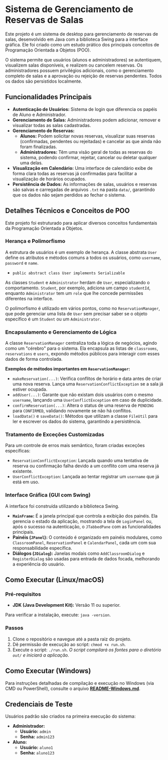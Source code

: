 # Sistema de Gerenciamento de Reservas de Salas

Este projeto é um sistema de desktop para gerenciamento de reservas de salas, desenvolvido em Java com a biblioteca Swing para a interface gráfica. Ele foi criado como um estudo prático dos principais conceitos de Programação Orientada a Objetos (POO).

O sistema permite que usuários (alunos e administradores) se autentiquem, visualizem salas disponíveis, e realizem ou cancelem reservas. Os administradores possuem privilégios adicionais, como o gerenciamento completo de salas e a aprovação ou rejeição de reservas pendentes. Todos os dados são persistidos localmente.

## Funcionalidades Principais

* **Autenticação de Usuários:** Sistema de login que diferencia os papéis de Aluno e Administrador.
* **Gerenciamento de Salas:** Administradores podem adicionar, remover e visualizar todas as salas cadastradas.
* **Gerenciamento de Reservas:**
    * **Alunos:** Podem solicitar novas reservas, visualizar suas reservas (confirmadas, pendentes ou rejeitadas) e cancelar as que ainda não foram finalizadas.
    * **Administradores:** Têm uma visão geral de todas as reservas do sistema, podendo confirmar, rejeitar, cancelar ou deletar qualquer uma delas.
* **Visualização em Calendário:** Uma interface de calendário exibe de forma clara todas as reservas já confirmadas para facilitar a visualização de horários ocupados.
* **Persistência de Dados:** As informações de salas, usuários e reservas são salvas e carregadas de arquivos `.txt` na pasta `data/`, garantindo que os dados não sejam perdidos ao fechar o sistema.

## Detalhes Técnicos e Conceitos de POO

Este projeto foi estruturado para aplicar diversos conceitos fundamentais da Programação Orientada a Objetos.

### Herança e Polimorfismo

A estrutura de usuários é um exemplo de herança. A classe abstrata `User` define os atributos e métodos comuns a todos os usuários, como `username`, `password` e `name`.

-   `public abstract class User implements Serializable`

As classes `Student` e `Administrator` herdam de `User`, especializando o comportamento. `Student`, por exemplo, adiciona um campo `studentId`, enquanto `Administrator` tem um `role` que lhe concede permissões diferentes na interface.

O polimorfismo é utilizado em vários pontos, como no `ReservationManager`, que pode gerenciar uma lista de `User` sem precisar saber se o objeto específico é um `Student` ou um `Administrator`.

### Encapsulamento e Gerenciamento de Lógica

A classe `ReservationManager` centraliza toda a lógica de negócios, agindo como um "cérebro" para o sistema. Ela encapsula as listas de `classrooms`, `reservations` e `users`, expondo métodos públicos para interagir com esses dados de forma controlada.

**Exemplos de métodos importantes em `ReservationManager`:**
* `makeReservation(...)`: Verifica conflitos de horário e data antes de criar uma nova reserva. Lança uma `ReservationConflictException` se a sala já estiver ocupada.
* `addUser(...)`: Garante que não existam dois usuários com o mesmo `username`, lançando uma `UserConflictException` em caso de duplicidade.
* `confirmReservation(...)`: Altera o status de uma reserva de `PENDING` para `CONFIRMED`, validando novamente se não há conflitos.
* `loadData()` e `saveData()`: Métodos que utilizam a classe `FileUtil` para ler e escrever os dados do sistema, garantindo a persistência.

### Tratamento de Exceções Customizadas

Para um controle de erros mais semântico, foram criadas exceções específicas:
* `ReservationConflictException`: Lançada quando uma tentativa de reserva ou confirmação falha devido a um conflito com uma reserva já existente.
* `UserConflictException`: Lançada ao tentar registrar um `username` que já está em uso.

### Interface Gráfica (GUI com Swing)

A interface foi construída utilizando a biblioteca Swing.
* **`MainFrame`:** É a janela principal que controla a exibição dos painéis. Ela gerencia o estado da aplicação, mostrando a tela de `LoginPanel` ou, após o sucesso na autenticação, o `JTabbedPane` com as funcionalidades principais.
* **Painéis (`JPanel`):** O conteúdo é organizado em painéis modulares, como `ClassroomPanel`, `ReservationPanel` e `CalendarPanel`, cada um com sua responsabilidade específica.
* **Diálogos (`JDialog`):** Janelas modais como `AddClassroomDialog` e `RegisterDialog` são usadas para entrada de dados focada, melhorando a experiência do usuário.

## Como Executar (Linux/macOS)

### Pré-requisitos

* **JDK (Java Development Kit):** Versão 11 ou superior.

Para verificar a instalação, execute: `java -version`.

### Passos

1.  Clone o repositório e navegue até a pasta raiz do projeto.
2.  Dê permissão de execução ao script: `chmod +x run.sh`.
3.  Execute o script: `./run.sh`.
    *O script compilará os fontes para o diretório `out/` e iniciará a aplicação.*

## Como Executar (Windows)

Para instruções detalhadas de compilação e execução no Windows (via CMD ou PowerShell), consulte o arquivo [**README-Windows.md**](./README-Windows.md).

## Credenciais de Teste

Usuários padrão são criados na primeira execução do sistema:

* **Administrador:**
    * **Usuário:** `admin`
    * **Senha:** `admin123`
* **Aluno:**
    * **Usuário:** `aluno1`
    * **Senha:** `aluno123`